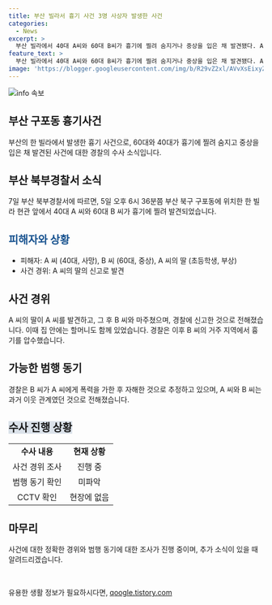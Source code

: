```yaml
---
title: 부산 빌라서 흉기 사건 3명 사상자 발생한 사건
categories:
  - News
excerpt: >
  부산 빌라에서 40대 A씨와 60대 B씨가 흉기에 찔려 숨지거나 중상을 입은 채 발견됐다. A씨의 딸도 흉기에 찔려 병원 치료 중이다. 이웃 관계였던 A씨와 B씨가 피해자인데, 경찰은 B씨가 범행 후 자해한 것으로 추정하고 수사 중이다. 장소에 CCTV가 없어 동기를 파악하는 것이 어려운 상황이며, 경찰은 사건 경위를 조사 중이다.
feature_text: >
  부산 빌라에서 40대 A씨와 60대 B씨가 흉기에 찔려 숨지거나 중상을 입은 채 발견됐다. A씨의 딸도 흉기에 찔려 병원 치료 중이다. 이웃 관계였던 A씨와 B씨가 피해자인데, 경찰은 B씨가 범행 후 자해한 것으로 추정하고 수사 중이다. 장소에 CCTV가 없어 동기를 파악하는 것이 어려운 상황이며, 경찰은 사건 경위를 조사 중이다.
image: 'https://blogger.googleusercontent.com/img/b/R29vZ2xl/AVvXsEixyZcFfHzMRdzZMjFBmAUKJYCLCGyLL1o632UiGVXcaFdKo_bkvkuCioo0uUKlGfBVcT3P84aROyZIXSBEx3Aw5nCQ3pTgDom1WDC4m8eifvWiAmWEEVb4x6G_l8C0QH225ldMjyaFvpxGEBGNO37VmDTDMHGhJPq73UglMfDca1-0aw/s1600/blogspot.png'
---
```


<p><img src="https://blogger.googleusercontent.com/img/b/R29vZ2xl/AVvXsEixyZcFfHzMRdzZMjFBmAUKJYCLCGyLL1o632UiGVXcaFdKo_bkvkuCioo0uUKlGfBVcT3P84aROyZIXSBEx3Aw5nCQ3pTgDom1WDC4m8eifvWiAmWEEVb4x6G_l8C0QH225ldMjyaFvpxGEBGNO37VmDTDMHGhJPq73UglMfDca1-0aw/s1600/blogspot.png" alt="info 속보" /></p>

<h2 data-ke-size="size26">부산 구포동 흉기사건</h2>

<p data-ke-size="size16">부산의 한 빌라에서 발생한 흉기 사건으로, 60대와 40대가 흉기에 찔려 숨지고 중상을 입은 채 발견된 사건에 대한 경찰의 수사 소식입니다.</p>

<h2><b>부산 북부경찰서 소식</b></h2>

<p data-ke-size="size16">7일 부산 북부경찰서에 따르면, 5일 오후 6시 36분쯤 부산 북구 구포동에 위치한 한 빌라 현관 앞에서 40대 A 씨와 60대 B 씨가 흉기에 찔려 발견되었습니다.</p>

<h2><span style="color: #1a5490;">피해자와 상황</span></h2>

<ul>
    <li>피해자: A 씨 (40대, 사망), B 씨 (60대, 중상), A 씨의 딸 (초등학생, 부상)</li>
    <li>사건 경위: A 씨의 딸의 신고로 발견</li>
</ul>

<h2><b>사건 경위</b></h2>

<p data-ke-size="size16">A 씨의 딸이 A 씨를 발견하고, 그 후 B 씨와 마주쳤으며, 경찰에 신고한 것으로 전해졌습니다. 이때 집 안에는 할머니도 함께 있었습니다. 경찰은 이후 B 씨의 거주 지역에서 흉기를 압수했습니다.</p>

<h2><b>가능한 범행 동기</b></h2>

<p data-ke-size="size16">경찰은 B 씨가 A 씨에게 폭력을 가한 후 자해한 것으로 추정하고 있으며, A 씨와 B 씨는 과거 이웃 관계였던 것으로 전해졌습니다.</p>

<h2><span style="background-color: #21538527;">수사 진행 상황</span></h2>

<table>
    <tr>
        <td style="text-align: center; height: 17px;"><b>수사 내용</b></td>
        <td style="text-align: center; height: 17px;"><b>현재 상황</b></td>
    </tr>
    <tr>
        <td style="text-align: center; height: 17px;">사건 경위 조사</td>
        <td style="text-align: center; height: 17px;">진행 중</td>
    </tr>
    <tr>
        <td style="text-align: center; height: 17px;">범행 동기 확인</td>
        <td style="text-align: center; height: 17px;">미파악</td>
    </tr>
    <tr>
        <td style="text-align: center; height: 17px;">CCTV 확인</td>
        <td style="text-align: center; height: 17px;">현장에 없음</td>
    </tr>
</table>

<h2><b>마무리</b></h2>

<p data-ke-size="size16">사건에 대한 정확한 경위와 범행 동기에 대한 조사가 진행 중이며, 추가 소식이 있을 때 알려드리겠습니다.</p>

<p data-ke-size="size16">&nbsp;</p>
유용한 생활 정보가 필요하시다면, <a href="https://qoogle.tistory.com" rel="dofollow">qoogle.tistory.com</a>


